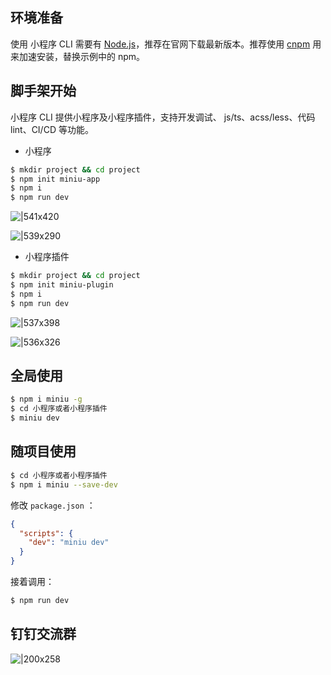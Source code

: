 ## 环境准备

使用 小程序 CLI 需要有 [Node.js](https://nodejs.org/en/)，推荐在官网下载最新版本。推荐使用 [cnpm](https://github.com/cnpm/cnpm) 用来加速安装，替换示例中的 npm。

## 脚手架开始

小程序 CLI 提供小程序及小程序插件，支持开发调试、 js/ts、acss/less、代码 lint、CI/CD 等功能。

- 小程序

```bash
$ mkdir project && cd project
$ npm init miniu-app
$ npm i
$ npm run dev
```

![|541x420](https://cdn.nlark.com/yuque/0/2021/png/179989/1621433636926-15ddc3e9-ade9-40ba-b342-49fa9d1d13fe.png#align=left&display=inline&height=419&margin=%5Bobject%20Object%5D&name=image.png&originHeight=1256&originWidth=1620&size=1252073&status=done&style=none&width=541)

![|539x290](https://cdn.nlark.com/yuque/0/2021/png/179989/1621433748275-eb85794e-3db2-4982-b284-6d6666f1b83c.png#align=left&display=inline&height=290&margin=%5Bobject%20Object%5D&name=image.png&originHeight=1540&originWidth=2862&size=1175173&status=done&style=none&width=539)

- 小程序插件

```bash
$ mkdir project && cd project
$ npm init miniu-plugin
$ npm i
$ npm run dev
```

![|537x398](https://cdn.nlark.com/yuque/0/2021/png/179989/1621477777271-c95d373a-ab84-431b-937b-2f5af734ffa5.png#align=left&display=inline&height=398&margin=%5Bobject%20Object%5D&name=image.png&originHeight=1062&originWidth=1434&size=502377&status=done&style=none&width=537)

![|536x326](https://cdn.nlark.com/yuque/0/2021/png/179989/1621478033518-946fc46d-cf18-442c-8178-f116d65a71a4.png#align=left&display=inline&height=326&margin=%5Bobject%20Object%5D&name=image.png&originHeight=1750&originWidth=2880&size=416355&status=done&style=none&width=536)

## 全局使用

```bash
$ npm i miniu -g
$ cd 小程序或者小程序插件
$ miniu dev
```

## 随项目使用

```bash
$ cd 小程序或者小程序插件
$ npm i miniu --save-dev
```

修改 `package.json` ：

```json
{
  "scripts": {
    "dev": "miniu dev"
  }
}
```

接着调用：

```bash
$ npm run dev
```

## 钉钉交流群

![|200x258](https://gw.alipayobjects.com/mdn/rms_dfc0fe/afts/img/A*ZJA2SZMmap0AAAAAAAAAAAAAARQnAQ#align=left&display=inline&height=258&margin=%5Bobject%20Object%5D&originHeight=1068&originWidth=828&status=done&style=none&width=200)

